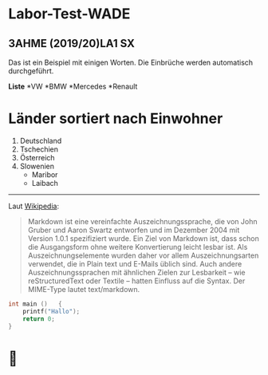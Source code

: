 # Labor-Test-WADE
## 3AHME (2019/20)LA1 SX
Das ist ein Beispiel mit einigen Worten. Die Einbrüche werden automatisch durchgeführt.

**Liste**
 *VW
 *BMW
 *Mercedes
 *Renault
 
# Länder sortiert nach Einwohner
 1. Deutschland
 1. Tschechien
 1. Österreich
 1. Slowenien
     * Maribor
     * Laibach
--------------------------------------

Laut [Wikipedia](https://de.wikipedia.org/wiki/Markdown):
>Markdown ist eine vereinfachte Auszeichnungssprache, die von John Gruber und Aaron Swartz entworfen und im Dezember 2004 mit Version 1.0.1 spezifiziert wurde. Ein Ziel von Markdown ist, dass schon die Ausgangsform ohne weitere Konvertierung leicht lesbar ist. Als Auszeichnungselemente wurden daher vor allem Auszeichnungsarten verwendet, die in Plain text und E-Mails üblich sind. Auch andere Auszeichnungssprachen mit ähnlichen Zielen zur Lesbarkeit – wie reStructuredText oder Textile – hatten Einfluss auf die Syntax. Der MIME-Type lautet text/markdown. 

```C
int main ()   {
    printf("Hallo");
    return 0;
}
```
# :rofl:
